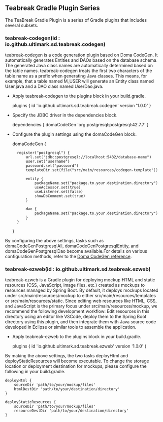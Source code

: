 ## Teabreak Gradle Plugin Series
The TeaBreak Gradle Plugin is a series of Gradle plugins that includes several subsets.

### teabreak-codegen(id : io.github.ultimark.sd.teabreak.codegen)
teabreak-codegen is a code generation plugin based on Doma CodeGen. It automatically generates Entities and DAOs based on the database schema. The generated Java class names are automatically determined based on the table names. teabreak-codegen treats the first two characters of the table name as a prefix when generating Java classes. This means, for example, that a table named M_USER will generate an Entity class named User.java and a DAO class named UserDao.java.

- Apply teabreak-codegen to the plugins block in your build.gradle.
	
	plugins {
		id 'io.github.ultimark.sd.teabreak.codegen' version '1.0.0'
	}

- Specify the JDBC driver in the dependencies block.
  
	dependencies {
		domaCodeGen 'org.postgresql:postgresql:42.7.7'
	}

- Configure the plugin settings using the domaCodeGen block.
	
	domaCodeGen {
	
		register("postgresql") {
			url.set("jdbc:postgresql://localhost:5432/database-name")
			user.set("username")
			password.set("password")
			templateDir.set(file("src/main/resources/codegen-template"))
			
			entity {
				packageName.set("package.to.your.destination.directory")
				useAccessor.set(true)
				useListener.set(false)
				showDbComment.set(true)
			}
			
			dao {
				packageName.set("package.to.your.destination.directory")
			}
		}
	}

By configuring the above settings, tasks such as domaCodeGenPostgresqlAll, domaCodeGenPostgresqlEntity, and domaCodeGenPostgresqlDao become available.For details on various configuration methods, refer to the [Doma CodeGen reference](https://docs.domaframework.org/en/stable/codegen/#configuration-reference).


### teabreak-ezweb(id : io.github.ultimark.sd.teabreak.ezweb)
teabreak-ezweb is a Gradle plugin for deploying mockup HTML and static resources (CSS, JavaScript, image files, etc.) created as mockups to resources managed by Spring Boot. By default, it deploys mockups located under src/main/resources/mockup to either src/main/resources/templates or src/main/resources/static. Since editing web resources like HTML, CSS, and JavaScript is the primary focus under src/main/resources/mockup, we recommend the following development workflow: Edit resources in this directory using an editor like VSCode, deploy them to the Spring Boot directory using this plugin, and then integrate them with Java source code developed in Eclipse or similar tools to assemble the application.

- Apply teabreak-ezweb to the plugins block in your build.gradle.
	
	plugins {
		id 'io.github.ultimark.sd.teabreak.ezweb' version '1.0.0'
	}

By making the above settings, the two tasks deployHtml and deployStaticResources will become executable.
To change the storage location or deployment destination for mockups, please configure the following in your build.gradle.

	deployHtml {
		sourceDir 'path/to/your/mockup/files'
		htmlDestDir 'path/to/your/destination/directory'
	}

	deployStaticResources {
		sourceDir 'path/to/your/mockup/files'
		resourceDestDir 'path/to/your/destination/directory'
	}
